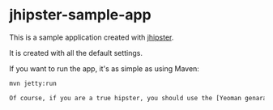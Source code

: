 jhipster-sample-app
===================

This is a sample application created with [jhipster](https://github.com/jdubois/generator-jhipster).

It is created with all the default settings.

If you want to run the app, it's as simple as using Maven:

```bash
mvn jetty:run

Of course, if you are a true hipster, you should use the [Yeoman genarator](https://github.com/jdubois/generator-jhipster)!

